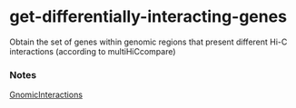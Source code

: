 # get-differentially-interacting-genes
Obtain the set of genes within genomic regions that present different Hi-C interactions (according to multiHiCcompare)

### Notes ###

[GnomicInteractions](http://www.bioconductor.org/packages/release/bioc/vignettes/GenomicInteractions/inst/doc/hic_vignette.html)
